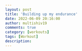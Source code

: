 ```yaml
---
layout: post
title: 'Building up my endurance'
date: 2022-06-09 20:16:00
author: multishiv19
comments: true
category: [workouts]
tags: [Workout]
description: 
---
```


<div width='100%' class='strava-embed-placeholder' data-embed-type='activity' data-embed-id='7279172373'></div>
<script src='https://strava-embeds.com/embed.js'></script>
